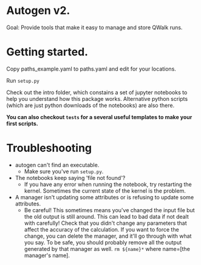 
# Autogen v2.

Goal: Provide tools that make it easy to manage and store QWalk runs.

# Getting started.

Copy paths_example.yaml to paths.yaml and edit for your locations.

Run `setup.py` 

Check out the intro folder, which constains a set of jupyter notebooks to help you understand how this package works.
Alternative python scripts (which are just python downloads of the notebooks) are also there.

**You can also checkout `tests` for a several useful templates to make your first scripts.**

# Troubleshooting

- autogen can't find an executable. 
  - Make sure you've run `setup.py`.
- The notebooks keep saying 'file not found'?
  - If you have any error when running the notebook, try restarting the kernel.
    Sometimes the current state of the kernel is the problem.
- A manager isn't updating some attributes or is refusing to update some attributes. 
  - Be careful! This sometimes means you've changed the input file but the old output is still around.
    This can lead to bad data if not dealt with carefully!
    Check that you didn't change any parameters that affect the accuracy of the calculation. 
    If you want to force the change, you can delete the manager, and it'll go through with what you say. 
    To be safe, you should probably remove all the output generated by that manager as well. 
    `rm ${name}*` where name=[the manager's name].
